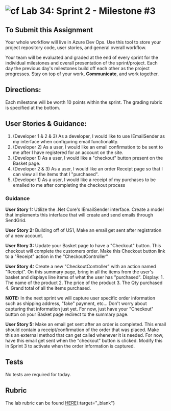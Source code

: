 ![cf](http://i.imgur.com/7v5ASc8.png) Lab 34: Sprint 2 - Milestone #3
=====================================

## To Submit this Assignment
Your whole workflow will live in Azure Dev Ops. Use this tool to store your project repository code, user stories, and general overall workflow. 

Your team will be evaluated and graded at the end of every sprint for the individual milestones and overall presentation of the sprint/project. Each day the previous day's milestones build off each other as the project progresses. Stay on top of your work, **Communicate**, and work together.


## Directions: 

Each milestone will be worth 10 points within the sprint. The grading rubric is specified at the bottom.
 

## User Stories & Guidance:

1. (Developer 1 & 2 & 3) As a developer, I would like to use IEmailSender as my interface when configuring email functionality. 
2. (Developer 2) As a user, I would like an email confirmation to be sent to me after I have registered for an account on the site.
3. (Developer 1) As a user, I would like a "checkout" button present on the Basket page.
4. (Developer 2 & 3) As a user, I would like an order Receipt page so that I can view all the items that I "purchased".
5. (Developer 1) As a user, I would like a receipt of my purchases to be emailed to me after completing the checkout process


### Guidance

**User Story 1:** Utilize the .Net Core's IEmailSender interface. Create a model that implements this interface that will create and send emails through SendGrid. 

**User Story 2:** Building off of US1, Make an email get sent after registration of a new account.

**User Story 3:** Update your Basket page to have a "Checkout" button. This checkout will complete the customers order. Make this Checkout button link to a "Receipt" action in the "CheckoutController"

**User Story 4:** Create a new "CheckoutController" with an action named "Receipt". On this summary page, bring in all the items from the user's basket and displays line items of what the user has "purchased". Display:
	1. The name of the product
	2. The price of the product
	3. The Qty purchased
	4. Grand total of all the items purchased.

**NOTE:** In the next sprint we will capture user specific order information such as shipping address, "fake" payment, etc... Don't worry about capturing that information just yet. For now, just have your "Checkout" button on your Basket page redirect to the summary page. 


**User Story 5:** Make an email get sent after an order is completed. This email should contain a receipt/confirmation of the order that was placed. Make this an external method that can get called whenever it is needed. For now, have this email get sent when the "checkout" button is clicked. Modify this in Sprint 3 to activate when the order information is captured. 

## Tests

No tests are required for today. 


## Rubric

The lab rubric can be found [HERE](../Resources/rubric){:target="_blank"} 
